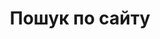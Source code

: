 ---
title: "Пошук по сайту" # in any language you want
layout: "search" # necessary for search
# url: "/archive"
# description: "Description for Search"
summary: "Пошук по сайту"
placeholder: "Шукати..."
---